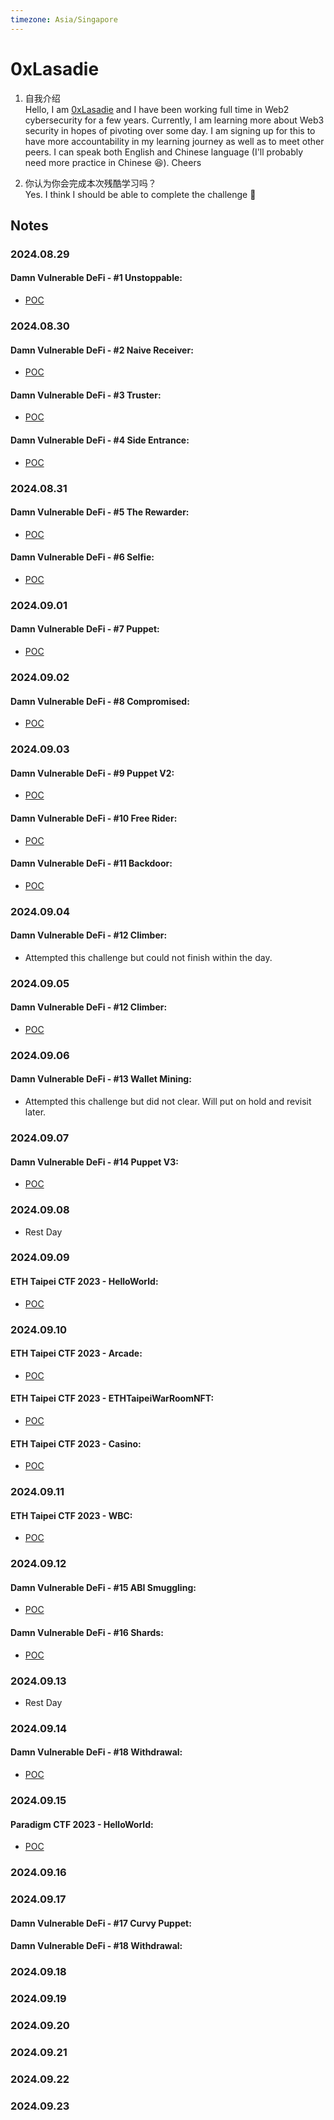 ```yaml
---
timezone: Asia/Singapore
---
```


# 0xLasadie

1. 自我介绍  
   Hello, I am [0xLasadie](https://x.com/0xlasadie) and I have been working full time in Web2 cybersecurity for a few years. Currently, I am learning more about Web3 security in hopes of pivoting over some day. I am signing up for this to have more accountability in my learning journey as well as to meet other peers. I can speak both English and Chinese language (I'll probably need more practice in Chinese 😆). Cheers
   
3. 你认为你会完成本次残酷学习吗？  
   Yes. I think I should be able to complete the challenge 💪

## Notes

<!-- Content_START -->

### 2024.08.29
#### Damn Vulnerable DeFi - #1 Unstoppable:
- [POC](./Writeup/0xLasadie/damnvulnerabledefi/unstoppable.md)

### 2024.08.30
#### Damn Vulnerable DeFi - #2 Naive Receiver:
- [POC](./Writeup/0xLasadie/damnvulnerabledefi/naive-receiver.md)

#### Damn Vulnerable DeFi - #3 Truster:
- [POC](./Writeup/0xLasadie/damnvulnerabledefi/truster.md)

#### Damn Vulnerable DeFi - #4 Side Entrance:
- [POC](./Writeup/0xLasadie/damnvulnerabledefi/side-entrance.md)


### 2024.08.31
#### Damn Vulnerable DeFi - #5 The Rewarder:
- [POC](./Writeup/0xLasadie/damnvulnerabledefi/the-rewarder.md)

#### Damn Vulnerable DeFi - #6 Selfie:
- [POC](./Writeup/0xLasadie/damnvulnerabledefi/selfie.md)

### 2024.09.01
#### Damn Vulnerable DeFi - #7 Puppet:
- [POC](./Writeup/0xLasadie/damnvulnerabledefi/puppet.md)

### 2024.09.02
#### Damn Vulnerable DeFi - #8 Compromised:
- [POC](./Writeup/0xLasadie/damnvulnerabledefi/compromised.md)


### 2024.09.03
#### Damn Vulnerable DeFi - #9 Puppet V2:
- [POC](./Writeup/0xLasadie/damnvulnerabledefi/puppet-v2.md)

#### Damn Vulnerable DeFi - #10 Free Rider:
- [POC](./Writeup/0xLasadie/damnvulnerabledefi/free-rider.md)
  
#### Damn Vulnerable DeFi - #11 Backdoor:
- [POC](./Writeup/0xLasadie/damnvulnerabledefi/backdoor.md)

### 2024.09.04
#### Damn Vulnerable DeFi - #12 Climber:
- Attempted this challenge but could not finish within the day.


### 2024.09.05
#### Damn Vulnerable DeFi - #12 Climber:
- [POC](./Writeup/0xLasadie/damnvulnerabledefi/climber.md)


### 2024.09.06
#### Damn Vulnerable DeFi - #13 Wallet Mining:
- Attempted this challenge but did not clear. Will put on hold and revisit later.
  
### 2024.09.07
#### Damn Vulnerable DeFi - #14 Puppet V3:
- [POC](./Writeup/0xLasadie/damnvulnerabledefi/puppet-v3.md)

### 2024.09.08
- Rest Day


### 2024.09.09
#### ETH Taipei CTF 2023 - HelloWorld:
- [POC](./Writeup/0xLasadie/EthTaipei_CTF_2023/hello-world.md)


### 2024.09.10
#### ETH Taipei CTF 2023 - Arcade:
- [POC](./Writeup/0xLasadie/EthTaipei_CTF_2023/arcade.md)

#### ETH Taipei CTF 2023 - ETHTaipeiWarRoomNFT:
- [POC](./Writeup/0xLasadie/EthTaipei_CTF_2023/ethtaipeiwarroomnft.md)

#### ETH Taipei CTF 2023 - Casino:
- [POC](./Writeup/0xLasadie/EthTaipei_CTF_2023/casino.md)

### 2024.09.11
#### ETH Taipei CTF 2023 - WBC:
- [POC](./Writeup/0xLasadie/EthTaipei_CTF_2023/wbc.md)
  
### 2024.09.12
#### Damn Vulnerable DeFi - #15 ABI Smuggling:
- [POC](./Writeup/0xLasadie/damnvulnerabledefi/abi-smuggling.md)

#### Damn Vulnerable DeFi - #16 Shards:
- [POC](./Writeup/0xLasadie/damnvulnerabledefi/shards.md)

### 2024.09.13
- Rest Day
  
### 2024.09.14
#### Damn Vulnerable DeFi - #18 Withdrawal:
- [POC](./Writeup/0xLasadie/damnvulnerabledefi/withdrawal.md)
  
### 2024.09.15
#### Paradigm CTF 2023 - HelloWorld:
- [POC](./Writeup/0xLasadie/paradigm_ctf_2023/hello-world.md)

### 2024.09.16

### 2024.09.17
#### Damn Vulnerable DeFi - #17 Curvy Puppet:

#### Damn Vulnerable DeFi - #18 Withdrawal:
### 2024.09.18
### 2024.09.19
### 2024.09.20
### 2024.09.21
### 2024.09.22
### 2024.09.23

<!-- Content_END -->
